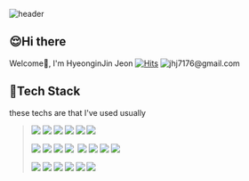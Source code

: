 ![header](https://capsule-render.vercel.app/api?type=waving&color=273347&fontColor=ffffff&height=200&text=Hello%20World!)


## :relieved:Hi there
Welcome👋, I'm HyeonginJin Jeon [![Hits](https://hits.seeyoufarm.com/api/count/incr/badge.svg?url=https%3A%2F%2Fgithub.com%2Fjhj7176%2Fjhj7176&count_bg=%2351ABDF&title_bg=%23555555&icon=&icon_color=%23E7E7E7&title=hits&edge_flat=false)](https://hits.seeyoufarm.com)&nbsp;<img src="https://img.shields.io/badge/Gmail-EA4335?style=flat-square&logo=Gmail&logoColor=white" title="jhj7176@gmail.com"/>


## :wrench:Tech Stack 
these techs are that I've used usually
> <img src="https://img.shields.io/badge/HTML5-E34F26?style=flat-square&logo=HTML5&logoColor=white"/>&nbsp;<img src="https://img.shields.io/badge/JS-F7DF1E?style=flat-square&logo=JavaScript&logoColor=white"/>&nbsp;<img src="https://img.shields.io/badge/JQuery-0769AD?style=flat-square&logo=JQuery&logoColor=white"/>&nbsp;<img src="https://img.shields.io/badge/CSS-F43059?style=flat-square&logo=CSS3&logoColor=white"/>&nbsp;<img src="https://img.shields.io/badge/exBuilder6-31A8FF?style=flat-square&logo=exBuilder6&logoColor=white"/>&nbsp;<img src="https://img.shields.io/badge/python-2b5b84?style=flat-square&logo=python&logoColor=white"/>    
>
> <img src="https://img.shields.io/badge/Spring-6DB33F?style=flat-square&logo=Spring&logoColor=white"/>&nbsp;<img src="https://img.shields.io/badge/Java-007396?style=flat-square&logo=JAVA&logoColor=white"/>&nbsp;<img src="https://img.shields.io/badge/Apache-D22128?style=flat-square&logo=Apache&logoColor=white"/>&nbsp;<img src="https://img.shields.io/badge/Maven-C71A36?style=flat-square&logo=ApacheMaven&logoColor=white"/>
>&nbsp;<img src="https://img.shields.io/badge/kafka-303030?style=flat-square&logo=apachekafka&logoColor=white"/>&nbsp;<img src="https://img.shields.io/badge/docker-0ea5e9?style=flat-square&logo=docker&logoColor=white"/>&nbsp;<img src="https://img.shields.io/badge/kubernetes-326de6?style=flat-square&logo=kubernetes&logoColor=white"/>&nbsp;<img src="https://img.shields.io/badge/elastic-1c1e23?style=flat-square&logo=elastic&logoColor=white"/>
>
> <img src="https://img.shields.io/badge/Oracle-F80000?style=flat-square&logo=Oracle&logoColor=white"/>&nbsp;<img src="https://img.shields.io/badge/MySQL-4479A1?style=flat-square&logo=MySQL&logoColor=white"/>&nbsp;<img src="https://img.shields.io/badge/MariaDB-003545?style=flat-square&logo=MariaDB&logoColor=white"/>&nbsp;<img src="https://img.shields.io/badge/DB2-052FAD?style=flat-square&logo=IBM&logoColor=white"/>&nbsp;<img src="https://img.shields.io/badge/PostgreSQL-007bff?style=flat-square&logo=postgresql&logoColor=white"/>&nbsp;<img src="https://img.shields.io/badge/DuckDB-F7DF1E?style=flat-square&logo=duckdb&logoColor=white"/>
